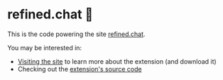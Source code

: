 # refined.chat :unicorn:

This is the code powering the site [refined.chat](https://refined.chat).

You may be interested in:

* [Visiting the site](https://refined.chat) to learn more about the extension (and download it)
* Checking out the [extension's source code](https://github.com/g3rv4/Refined)